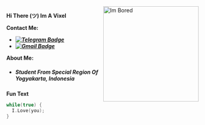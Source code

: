 <img align="right" alt="Im Bored" height=250 src="https://danbooru.donmai.us/data/original/b0/f6/__drawn_by_nagishiro_mito__b0f6e6f6c480246bb994293b47d8ddc9.jpg" />

****Hi There (ツ) Im A Vixel****

**Contact Me:**
* ***[![Telegram Badge](https://img.shields.io/badge/Chat%20on-Telegram-white.svg)](https://t.me/iocode)***
* ***[![Gmail Badge](https://img.shields.io/badge/Chat%20on-Gmail-white.svg)](vcyzscape@gmail.com)***

**About Me:**
* *<h5><b>Student From Special Region Of Yogyakarta, Indonesia</b></h5>*

**Fun Text**
```c
while(true) {
  I.Love(you);
}
